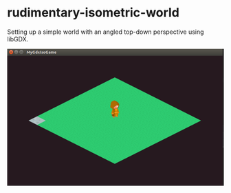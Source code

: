 # rudimentary-isometric-world
Setting up a simple world with an angled top-down perspective using libGDX.

![alt text](https://raw.githubusercontent.com/akshayMore2018/rudimentary-isometric-world/master/Output.png)
